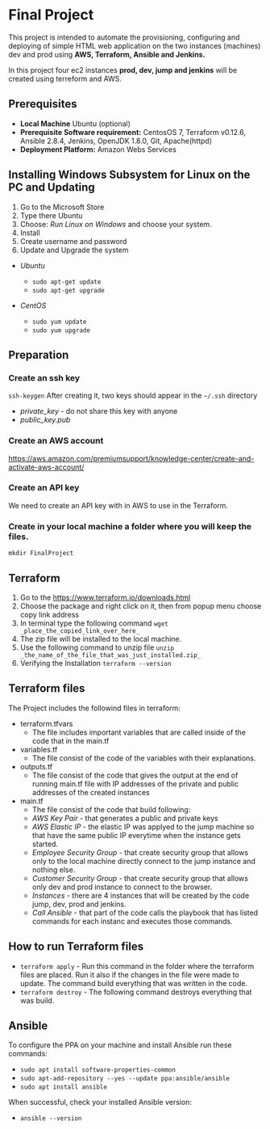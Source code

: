 # Final Project
This project is intended to automate the provisioning, configuring and deploying of simple HTML web application on the two instances (machines) dev and prod using __AWS, Terraform, Ansible and Jenkins.__

In this project four ec2 instances __prod, dev, jump and jenkins__ will be created using terreform and AWS.

## Prerequisites
* __Local Machine__ Ubuntu (optional)
* __Prerequisite Software requirement:__ CentosOS 7, Terraform v0.12.6, Ansible 2.8.4, Jenkins, OpenJDK 1.8.0, Git, Apache(httpd)
* __Deployment Platform:__ Amazon Webs Services

## Installing Windows Subsystem for Linux on the PC and Updating 
1. Go to the Microsoft Store
2. Type there Ubuntu 
3. Choose: _Run Linux on Windows_ and choose your system. 
4. Install
5. Create username and password 
6. Update and Upgrade the system

 * _Ubuntu_
   * `sudo apt-get update`
   * `sudo apt-get upgrade`
  
 * _CentOS_
   * `sudo yum update`
   * `sudo yum upgrade`
 ## Preparation
 
 ### Create an ssh key
 `ssh-keygen`
 After creating it, two keys should appear in the `~/.ssh` directory
  * *private_key*  - do not share this key with anyone
  * *public_key.pub*
 ### Create an AWS account
 https://aws.amazon.com/premiumsupport/knowledge-center/create-and-activate-aws-account/ 
 ### Create an API key 
 We need to create an API key with in AWS to use in the Terraform.
 ### Create in your local machine a folder where you will keep the files.
 `mkdir FinalProject `
 ## Terraform
1. Go to the https://www.terraform.io/downloads.html
2. Choose the package and right click on it, then from popup menu choose copy link address
3. In terminal type the following command `wget _place_the_copied_link_over_here_`
4. The zip file will be installed to the local machine.
5. Use the following command to unzip file 
  `unzip _the_name_of_the_file_that_was_just_installed.zip_`
6. Verifying the Installation `terraform --version`

## Terraform files
The Project includes the followind files in terraform:
* terraform.tfvars
  * The file includes important variables that are called inside of the code that in the main.tf
* variables.tf
  * The file consist of the code of the variables with their explanations.
* outputs.tf
  * The file consist of the code that gives the output at the end of running main.tf file with IP addresses of the private and public addresses of the created instances
* main.tf
  * The file consist of the code that build following:
  * _AWS Key Pair_ - that generates a public and private keys
  * _AWS Elastic IP_ - the elastic IP was applyed to the jump machine so that have the same public IP everytime when the instance gets started.
  * _Employee Security Group_ - that create security group that allows only to the local machine directly connect to the jump instance and nothing else.
  * _Customer Security Group_ - that create security group that allows only dev and prod instance to connect to the browser.
  * _Instances_ - there are 4 instances that will be created by the code jump, dev, prod and jenkins.
  * _Call Ansible_ - that part of the code calls the playbook that has listed commands for each instanc and executes those commands.
## How to run Terraform files
* `terraform apply` - Run this command in the folder where the terraform files are placed. Run it also if the changes in the file were made to update. The command build everything that was written in the code.
* `terraform destroy` - The following command destroys everything that was build.
## Ansible
To configure the PPA on your machine and install Ansible run these commands:
* `sudo apt install software-properties-common`
* `sudo apt-add-repository --yes --update ppa:ansible/ansible`
* `sudo apt install ansible`

When successful, check your installed Ansible version:
* `ansible --version`

